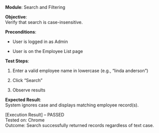 **Module**: Search and Filtering

**Objective**:  
Verify that search is case-insensitive.

**Preconditions**:

- User is logged in as Admin
    
- User is on the Employee List page
    

**Test Steps**:

1. Enter a valid employee name in lowercase (e.g., “linda anderson”)
    
2. Click “Search”
    
3. Observe results
    

**Expected Result**:  
System ignores case and displays matching employee record(s).

[Execution Result] – PASSED  
Tested on: Chrome  
Outcome: Search successfully returned records regardless of text case.